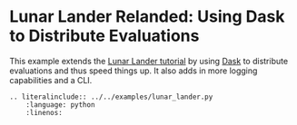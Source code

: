 # Lunar Lander Relanded: Using Dask to Distribute Evaluations

This example extends the [Lunar Lander tutorial](../tutorials/lunar_lander) by
using [Dask](https://dask.org) to distribute evaluations and thus speed things
up. It also adds in more logging capabilities and a CLI.

```{eval-rst}
.. literalinclude:: ../../examples/lunar_lander.py
    :language: python
    :linenos:
```
